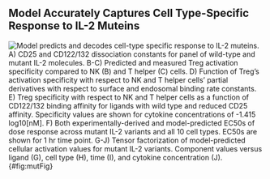 ## Model Accurately Captures Cell Type-Specific Response to IL-2 Muteins

![**Model predicts and decodes cell-type specific response to IL-2 muteins.** A) CD25 and CD122/132 dissociation constants for panel of wild-type and mutant IL-2 molecules. B-C) Predicted and measured Treg activation specificity compared to NK (B) and T helper (C) cells. D) Function of Treg’s activation specificity with respect to NK and T helper cells’ partial derivatives with respect to surface and endosomal binding rate constants. E) Treg specificity with respect to NK and T helper cells as a function of CD122/132 binding affinity for ligands with wild type and reduced CD25 affinity. Specificity values are shown for cytokine concentrations of -1.415 log10[nM]. F) Both experimentally-derived and model-predicted EC50s of dose response across mutant IL-2 variants and all 10 cell types. EC50s are shown for 1 hr time point. G-J) Tensor factorization of model-predicted cellular activation values for mutant IL-2 variants. Component values versus ligand (G), cell type (H), time (I), and cytokine concentration (J). ](./Figures/figure6.svg){#fig:mutFig}
